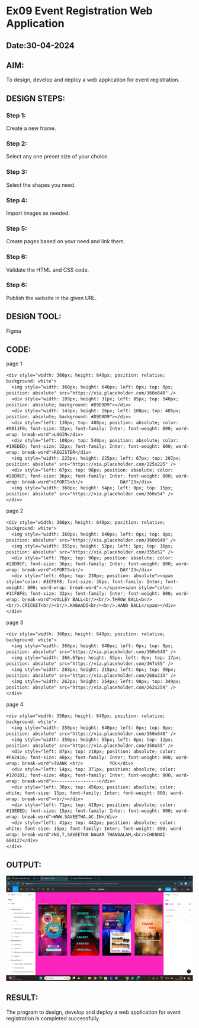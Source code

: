 # Ex09 Event Registration Web Application
## Date:30-04-2024

## AIM:
To design, develop and deploy a web application for event registration.

## DESIGN STEPS:

### Step 1:
Create a new frame.

### Step 2:
Select any one preset size of your choice.

### Step 3:
Select the shapes you need.

### Step 4:
Import images as needed.

### Step 5:
Create pages based on your need and link them.

### Step 6:

Validate the HTML and CSS code.

### Step 6:

Publish the website in the given URL.

## DESIGN TOOL:
Figma

## CODE:
page 1

```
<div style="width: 360px; height: 640px; position: relative; background: white">
  <img style="width: 360px; height: 640px; left: 0px; top: 0px; position: absolute" src="https://via.placeholder.com/360x640" />
  <div style="width: 189px; height: 31px; left: 85px; top: 540px; position: absolute; background: #D9D9D9"></div>
  <div style="width: 143px; height: 26px; left: 108px; top: 485px; position: absolute; background: #D9D9D9"></div>
  <div style="left: 130px; top: 480px; position: absolute; color: #0811F0; font-size: 32px; font-family: Inter; font-weight: 800; word-wrap: break-word">LOGIN</div>
  <div style="left: 108px; top: 540px; position: absolute; color: #19EDED; font-size: 32px; font-family: Inter; font-weight: 800; word-wrap: break-word">REGISTER</div>
  <img style="width: 225px; height: 225px; left: 67px; top: 207px; position: absolute" src="https://via.placeholder.com/225x225" />
  <div style="left: 67px; top: 98px; position: absolute; color: #28D9CF; font-size: 36px; font-family: Inter; font-weight: 800; word-wrap: break-word">SPORTS<br/>              DAY’23</div>
  <img style="width: 360px; height: 54px; left: 0px; top: 15px; position: absolute" src="https://via.placeholder.com/360x54" />
</div>
```
page 2

```
<div style="width: 360px; height: 640px; position: relative; background: white">
  <img style="width: 360px; height: 640px; left: 0px; top: 0px; position: absolute" src="https://via.placeholder.com/360x640" />
  <img style="width: 355px; height: 52px; left: 5px; top: 16px; position: absolute" src="https://via.placeholder.com/355x52" />
  <div style="left: 76px; top: 90px; position: absolute; color: #28D9CF; font-size: 36px; font-family: Inter; font-weight: 800; word-wrap: break-word">SPORTS<br/>              DAY’23</div>
  <div style="left: 65px; top: 230px; position: absolute"><span style="color: #1CF8F8; font-size: 36px; font-family: Inter; font-weight: 800; word-wrap: break-word">.</span><span style="color: #1CF8F8; font-size: 32px; font-family: Inter; font-weight: 800; word-wrap: break-word">VOLLEY BALL<br/><br/>.THROW BALL<br/><br/>.CRICKET<br/><br/>.KABAADI<br/><br/>.HAND BALL</span></div>
</div>
```
page 3

```
<div style="width: 360px; height: 640px; position: relative; background: white">
  <img style="width: 360px; height: 640px; left: 0px; top: 0px; position: absolute" src="https://via.placeholder.com/360x640" />
  <img style="width: 366.67px; height: 55px; left: 0px; top: 17px; position: absolute" src="https://via.placeholder.com/367x55" />
  <img style="width: 268px; height: 215px; left: 0px; top: 98px; position: absolute" src="https://via.placeholder.com/268x215" />
  <img style="width: 262px; height: 254px; left: 98px; top: 349px; position: absolute" src="https://via.placeholder.com/262x254" />
</div>
```
page 4

```
<div style="width: 350px; height: 640px; position: relative; background: white">
  <img style="width: 350px; height: 640px; left: 0px; top: 0px; position: absolute" src="https://via.placeholder.com/350x640" />
  <img style="width: 350px; height: 55px; left: 0px; top: 12px; position: absolute" src="https://via.placeholder.com/350x55" />
  <div style="left: 87px; top: 218px; position: absolute; color: #FA2416; font-size: 40px; font-family: Inter; font-weight: 800; word-wrap: break-word">THANK <br/>          YOU</div>
  <div style="left: 14px; top: 371px; position: absolute; color: #120101; font-size: 40px; font-family: Inter; font-weight: 800; word-wrap: break-word">-----------------</div>
  <div style="left: 30px; top: 456px; position: absolute; color: white; font-size: 15px; font-family: Inter; font-weight: 800; word-wrap: break-word"><br/></div>
  <div style="left: 71px; top: 419px; position: absolute; color: #19EDED; font-size: 15px; font-family: Inter; font-weight: 800; word-wrap: break-word">WWW.SAVEETHA.AC.IN</div>
  <div style="left: 41px; top: 442px; position: absolute; color: white; font-size: 15px; font-family: Inter; font-weight: 800; word-wrap: break-word">NO,7,SAVEETHA NAGAR THANDALAM,<br/>CHENNAI-600127</div>
</div>
```


## OUTPUT:

![alt text](<Screenshot 2024-05-01 214217.png>)

## RESULT:
The program to design, develop and deploy a web application for event registration is completed successfully.
